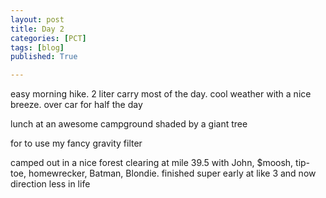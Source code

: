 ```yaml
---
layout: post
title: Day 2
categories: [PCT]
tags: [blog]
published: True

---
```


easy morning hike. 2 liter carry most of the day. cool weather with a nice breeze. over car for half the day

lunch at an awesome campground shaded by a giant tree

for to use my fancy gravity filter


camped out in a nice forest clearing at mile 39.5 with John, $moosh, tip-toe, homewrecker, Batman, Blondie. finished super early at like 3 and now direction less in life